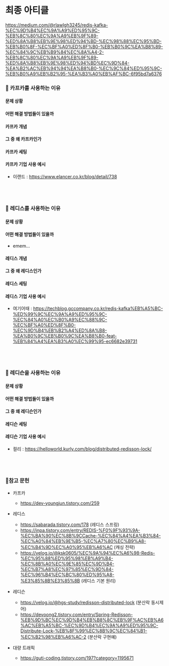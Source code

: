 # 최종 아티클

https://medium.com/@rlawlgh3245/redis-kafka-%EC%9D%B4%EC%9A%A9%ED%95%9C-%EB%8C%80%EC%9A%A9%EB%9F%89-%ED%8A%B8%EB%9E%98%ED%94%BD-%EC%98%88%EC%95%BD-%EB%B0%8F-%EC%BF%A0%ED%8F%B0-%EB%B0%9C%EA%B8%89-%EC%84%9C%EB%B9%84%EC%8A%A4-2-%EB%8C%80%EC%9A%A9%EB%9F%89-%ED%8A%B8%EB%9E%98%ED%94%BD%EC%9D%84-%EA%B2%AC%EB%94%94%EA%B8%B0-%EC%9C%84%ED%95%9C-%EB%B0%A9%EB%B2%95-%EA%B3%A0%EB%AF%BC-6f95bd7a6376

### 🥑 카프카를 사용하는 이유

#### 문제 상황

#### 어떤 해결 방법들이 있을까

#### 카프카 개념

#### 그 중 왜 카프카인가

#### 카프카 세팅

#### 카프카 기업 사용 예시

- 이랜드 : https://www.elancer.co.kr/blog/detail/738

## <br>

### 🥑 레디스를 사용하는 이유

#### 문제 상황

#### 어떤 해결 방법들이 있을까

- emem...

#### 레디스 개념

#### 그 중 왜 레디스인가

#### 레디스 세팅

#### 레디스 기업 사용 예시

- 여기어때 : https://techblog.gccompany.co.kr/redis-kafka%EB%A5%BC-%ED%99%9C%EC%9A%A9%ED%95%9C-%EC%84%A0%EC%B0%A9%EC%88%9C-%EC%BF%A0%ED%8F%B0-%EC%9D%B4%EB%B2%A4%ED%8A%B8-%EA%B0%9C%EB%B0%9C%EA%B8%B0-feat-%EB%84%A4%EA%B3%A0%EC%99%95-ec6682e39731

## <br>

### 🥑 레디슨을 사용하는 이유

#### 문제 상황

#### 어떤 해결 방법들이 있을까

#### 그 중 왜 레디슨인가

#### 레디슨 세팅

#### 레디슨 기업 사용 예시

- 컬리 : https://helloworld.kurly.com/blog/distributed-redisson-lock/

## <br>

### 🌿참고 문헌

- 카프카

  - https://dev-youngjun.tistory.com/259

- 레디스

  - https://sabarada.tistory.com/178 (레디스 스프링)
  - https://inpa.tistory.com/entry/REDIS-%F0%9F%93%9A-%EC%BA%90%EC%8B%9CCache-%EC%84%A4%EA%B3%84-%EC%A0%84%EB%9E%B5-%EC%A7%80%EC%B9%A8-%EC%B4%9D%EC%A0%95%EB%A6%AC (캐싱 전략)
  - https://velog.io/@ksk0605/%EC%9A%94%EC%A6%98-Redis-%EC%95%88%ED%95%98%EB%A9%B4-%EC%8B%A0%EC%9E%85%EC%9D%B4-%EC%B7%A8%EC%97%85%EC%9D%84-%EC%96%B4%EC%BC%80%ED%95%A8-%E3%85%8B%E3%85%8B (레디스 기본 원리)

- 레디슨

  - https://velog.io/@hgs-study/redisson-distributed-lock (분산락 동시제어)
  - https://devoong2.tistory.com/entry/Spring-Redisson-%EB%9D%BC%EC%9D%B4%EB%B8%8C%EB%9F%AC%EB%A6%AC%EB%A5%BC-%EC%9D%B4%EC%9A%A9%ED%95%9C-Distribute-Lock-%EB%8F%99%EC%8B%9C%EC%84%B1-%EC%B2%98%EB%A6%AC-2 (분산락 구현예)

- 대량 트래픽
  - https://guti-coding.tistory.com/197?category=1195671
